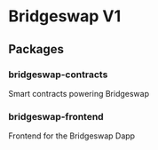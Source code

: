 # Bridgeswap V1

## Packages

### bridgeswap-contracts

Smart contracts powering Bridgeswap

### bridgeswap-frontend

Frontend for the Bridgeswap Dapp
